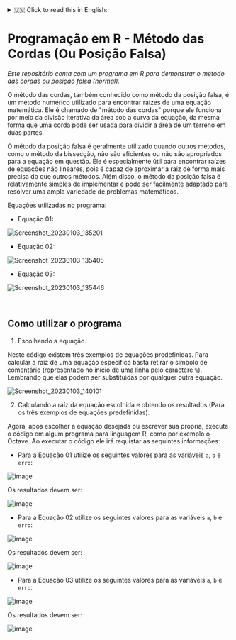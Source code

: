 <details>
<summary>🇺🇲 Click to read this in English:</summary>

# Programming in R - String Method (Or False Position)
_This repository has a program in R to demonstrate the method of strings or false position (normal)._

The string method, also known as the false position method, is a numerical method used to find roots of a mathematical equation. It is called the "string method" because it works by iteratively dividing the area under the curve of the equation, in the same way that a string can be used to divide the area of land into two parts.

The false position method is generally used when other methods, such as the bisection method, are not efficient or are not appropriate for the equation in question. It is especially useful for finding roots of nonlinear equations because it can approximate the root more accurately than other methods. Furthermore, the false position method is relatively simple to implement and can be easily adapted to solve a wide variety of mathematical problems.

Equations used in the program:

* Equation 01:

![Screenshot_20230103_135201](https://user-images.githubusercontent.com/16453928/210403135-3ce4abe0-b942-443f-a020-4d77029139b0.png)

* Equation 02:

![Screenshot_20230103_135405](https://user-images.githubusercontent.com/16453928/210403509-70b943b8-b4d9-4f04-8785-adf41e28d0ec.png)

* Equation 03:

![Screenshot_20230103_135446](https://user-images.githubusercontent.com/16453928/210403632-cddad50a-c38d-4bf3-9583-9ecb84262c27.png)


</br>

## How to use the program

1. Choosing the equation.

In this code there are three examples of predefined equations. To calculate the root of a specific equation just remove the comment symbol (represented at the beginning of a line by the character `%`). Remembering that they can be replaced by any other equation.

![Screenshot_20230103_140101](https://user-images.githubusercontent.com/16453928/210404688-57ec5903-a240-45e6-9f88-59c27b458a5d.png)


2. Calculating the root of the chosen equation and obtaining the results (For the three predefined equation examples).

Now, after choosing the desired equation or writing your own, run the code in some R language program, such as Octave. When executing the code it will request the following information:

* For Equation 01 use the following values for variables `a`, `b` and `error`:

![image](https://user-images.githubusercontent.com/16453928/210406828-e57f4871-aef4-4303-9820-a84713d8133b.png)

The results must be:

![image](https://user-images.githubusercontent.com/16453928/210407239-a17ca265-0185-4df7-9f4f-7e773d6b0a2d.png)


* For Equation 02 use the following values for variables `a`, `b` and `error`:

![image](https://user-images.githubusercontent.com/16453928/210407876-8dba3e12-bb99-4138-a85f-417f90ec6f23.png)

The results must be:

![image](https://user-images.githubusercontent.com/16453928/210408081-c2f4b056-844b-4f57-af61-9eca474e4fdf.png)


* For Equation 03 use the following values for variables `a`, `b` and `error`:

![image](https://user-images.githubusercontent.com/16453928/210408326-72d8d6b9-a6de-4fa0-98ae-e09986cb197f.png)

The results must be:

![image](https://user-images.githubusercontent.com/16453928/210408437-6454f566-77a5-41d5-8580-0cb61676e1c7.png)

</details>

# Programação em R - Método das Cordas (Ou Posição Falsa)
_Este repositório conta com um programa em R para demonstrar o método das cordas ou posição falsa (normal)._

O método das cordas, também conhecido como método da posição falsa, é um método numérico utilizado para encontrar raízes de uma equação matemática. Ele é chamado de "método das cordas" porque ele funciona por meio da divisão iterativa da área sob a curva da equação, da mesma forma que uma corda pode ser usada para dividir a área de um terreno em duas partes.

O método da posição falsa é geralmente utilizado quando outros métodos, como o método da bissecção, não são eficientes ou não são apropriados para a equação em questão. Ele é especialmente útil para encontrar raízes de equações não lineares, pois é capaz de aproximar a raiz de forma mais precisa do que outros métodos. Além disso, o método da posição falsa é relativamente simples de implementar e pode ser facilmente adaptado para resolver uma ampla variedade de problemas matemáticos.

Equações utilizadas no programa:

* Equação 01:

![Screenshot_20230103_135201](https://user-images.githubusercontent.com/16453928/210403135-3ce4abe0-b942-443f-a020-4d77029139b0.png)

* Equação 02:

![Screenshot_20230103_135405](https://user-images.githubusercontent.com/16453928/210403509-70b943b8-b4d9-4f04-8785-adf41e28d0ec.png)

* Equação 03:

![Screenshot_20230103_135446](https://user-images.githubusercontent.com/16453928/210403632-cddad50a-c38d-4bf3-9583-9ecb84262c27.png)


</br>

## Como utilizar o programa

1. Escolhendo a equação.

Neste código existem três exemplos de equações predefinidas. Para calcular a raíz de uma equação específica basta retirar o simbolo de comentário (representado no início de uma linha pelo caractere `%`). Lembrando que elas podem ser substituidas por qualquer outra equação.

![Screenshot_20230103_140101](https://user-images.githubusercontent.com/16453928/210404688-57ec5903-a240-45e6-9f88-59c27b458a5d.png)


2. Calculando a raíz da equação escolhida e obtendo os resultados (Para os três exemplos de equações predefinidas).

Agora, após escolher a equação desejada ou escrever sua própria, execute o código em algum programa para linguagem R, como por exemplo o Octave. Ao executar o código ele irá requistar as sequintes informações:

* Para a Equação 01 utilize os seguintes valores para as variáveis `a`, `b` e `erro`:

![image](https://user-images.githubusercontent.com/16453928/210406828-e57f4871-aef4-4303-9820-a84713d8133b.png)

Os resultados devem ser:

![image](https://user-images.githubusercontent.com/16453928/210407239-a17ca265-0185-4df7-9f4f-7e773d6b0a2d.png)


* Para a Equação 02 utilize os seguintes valores para as variáveis `a`, `b` e `erro`:

![image](https://user-images.githubusercontent.com/16453928/210407876-8dba3e12-bb99-4138-a85f-417f90ec6f23.png)

Os resultados devem ser:

![image](https://user-images.githubusercontent.com/16453928/210408081-c2f4b056-844b-4f57-af61-9eca474e4fdf.png)


* Para a Equação 03 utilize os seguintes valores para as variáveis `a`, `b` e `erro`:

![image](https://user-images.githubusercontent.com/16453928/210408326-72d8d6b9-a6de-4fa0-98ae-e09986cb197f.png)

Os resultados devem ser:

![image](https://user-images.githubusercontent.com/16453928/210408437-6454f566-77a5-41d5-8580-0cb61676e1c7.png)

